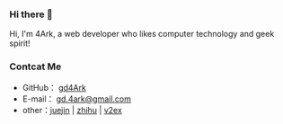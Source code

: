 ### Hi there 👋

Hi, I'm 4Ark, a web developer who likes computer technology and geek spirit!

### Contcat Me

-   GitHub： [gd4Ark](https://github.com/gd4Ark)
-   E-mail： gd.4ark@gmail.com
-   other：[juejin](https://juejin.im/user/5a4f6e2c6fb9a01cb508a127) | [zhihu](https://www.zhihu.com/people/cai-hong-hui-2/activities) | [v2ex](https://www.v2ex.com/member/4ark)
